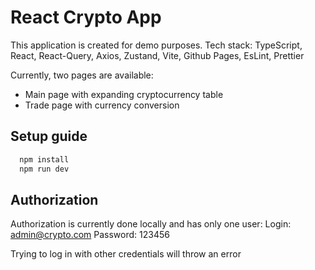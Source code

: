 # React Crypto App

This application is created for demo purposes.
Tech stack: TypeScript, React, React-Query, Axios, Zustand, Vite, Github Pages, EsLint, Prettier

Currently, two pages are available:

- Main page with expanding cryptocurrency table
- Trade page with currency conversion

## Setup guide

```js
  npm install
  npm run dev
```

## Authorization

Authorization is currently done locally and has only one user:
Login: admin@crypto.com
Password: 123456

Trying to log in with other credentials will throw an error
